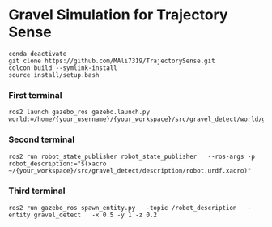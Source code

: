 # Gravel Simulation for Trajectory Sense

```
conda deactivate
git clone https://github.com/MAli7319/TrajectorySense.git
colcon build --symlink-install
source install/setup.bash
```

### First terminal
```
ros2 launch gazebo_ros gazebo.launch.py world:=/home/{your_username}/{your_workspace}/src/gravel_detect/world/gravel.world
```

### Second terminal
```
ros2 run robot_state_publisher robot_state_publisher   --ros-args -p robot_description:="$(xacro ~/{your_workspace}/src/gravel_detect/description/robot.urdf.xacro)"
```

### Third terminal
```
ros2 run gazebo_ros spawn_entity.py   -topic /robot_description   -entity gravel_detect   -x 0.5 -y 1 -z 0.2
```

